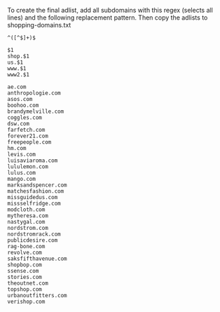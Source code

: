 To create the final adlist, add all subdomains with this regex (selects all lines) and the following replacement pattern. Then copy the adlists to shopping-domains.txt

```
^([^$]+)$
```

```
$1
shop.$1
us.$1
www.$1
www2.$1
```

```
ae.com
anthropologie.com
asos.com
boohoo.com
brandymelville.com
coggles.com
dsw.com
farfetch.com
forever21.com
freepeople.com
hm.com
levis.com
luisaviaroma.com
lululemon.com
lulus.com
mango.com
marksandspencer.com
matchesfashion.com
missguidedus.com
missselfridge.com
modcloth.com
mytheresa.com
nastygal.com
nordstrom.com
nordstromrack.com
publicdesire.com
rag-bone.com
revolve.com
saksfifthavenue.com
shopbop.com
ssense.com
stories.com
theoutnet.com
topshop.com
urbanoutfitters.com
verishop.com
```
